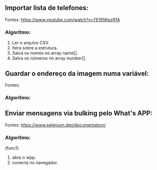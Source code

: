 ## Importar lista de telefones:
Fontes: https://www.youtube.com/watch?v=TEf95KezR1A

### Algoritmo:
1. Ler o arquivo CSV.
2. Itera sobre a estrutura.
3. Salva os nomes no array name[].
4. Salva os números no array number[].

## Guardar o endereço da imagem numa variável:
Fontes:

### Algoritmo: 

## Enviar mensagens via bulking pelo What's APP:
Fontes: https://www.selenium.dev/documentation/

### Algoritmo:
(func1)
1. abre o wpp.
2. conecta no navegador.